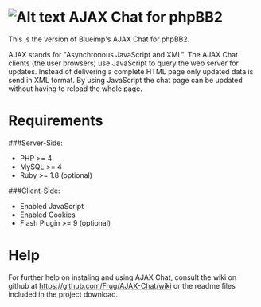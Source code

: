 ![Alt text](/Frug/AJAX-Chat/wiki/MediaWikiSidebarLogo.png)
AJAX Chat for phpBB2
=========

This is the version of Blueimp's AJAX Chat for phpBB2.

AJAX stands for "Asynchronous JavaScript and XML".
The AJAX Chat clients (the user browsers) use JavaScript to query the web server for updates.
Instead of delivering a complete HTML page only updated data is send in XML format.
By using JavaScript the chat page can be updated without having to reload the whole page.


Requirements
============

###Server-Side:
- PHP >= 4
- MySQL >= 4
- Ruby >= 1.8 (optional)


###Client-Side:
- Enabled JavaScript
- Enabled Cookies
- Flash Plugin >= 9 (optional)

Help
====

For further help on instaling and using AJAX Chat, consult the wiki on github at https://github.com/Frug/AJAX-Chat/wiki or the readme files included in the project download.
